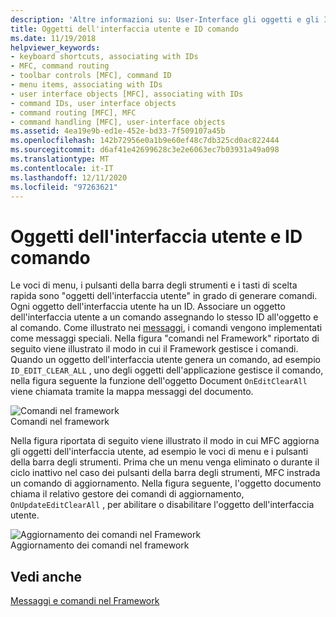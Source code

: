 ```yaml
---
description: 'Altre informazioni su: User-Interface gli oggetti e gli ID comando'
title: Oggetti dell'interfaccia utente e ID comando
ms.date: 11/19/2018
helpviewer_keywords:
- keyboard shortcuts, associating with IDs
- MFC, command routing
- toolbar controls [MFC], command ID
- menu items, associating with IDs
- user interface objects [MFC], associating with IDs
- command IDs, user interface objects
- command routing [MFC], MFC
- command handling [MFC], user-interface objects
ms.assetid: 4ea19e9b-ed1e-452e-bd33-7f509107a45b
ms.openlocfilehash: 142b72956e0a1b9e60ef48c7db325cd0ac822444
ms.sourcegitcommit: d6af41e42699628c3e2e6063ec7b03931a49a098
ms.translationtype: MT
ms.contentlocale: it-IT
ms.lasthandoff: 12/11/2020
ms.locfileid: "97263621"
---
```

# <a name="user-interface-objects-and-command-ids"></a>Oggetti dell'interfaccia utente e ID comando

Le voci di menu, i pulsanti della barra degli strumenti e i tasti di scelta rapida sono "oggetti dell'interfaccia utente" in grado di generare comandi. Ogni oggetto dell'interfaccia utente ha un ID. Associare un oggetto dell'interfaccia utente a un comando assegnando lo stesso ID all'oggetto e al comando. Come illustrato nei [messaggi](../mfc/messages.md), i comandi vengono implementati come messaggi speciali. Nella figura "comandi nel Framework" riportato di seguito viene illustrato il modo in cui il Framework gestisce i comandi. Quando un oggetto dell'interfaccia utente genera un comando, ad esempio `ID_EDIT_CLEAR_ALL` , uno degli oggetti dell'applicazione gestisce il comando, nella figura seguente la funzione dell'oggetto Document `OnEditClearAll` viene chiamata tramite la mappa messaggi del documento.

![Comandi nel framework](../mfc/media/vc385p1.gif "Comandi nel framework") <br/>
Comandi nel framework

Nella figura riportata di seguito viene illustrato il modo in cui MFC aggiorna gli oggetti dell'interfaccia utente, ad esempio le voci di menu e i pulsanti della barra degli strumenti. Prima che un menu venga eliminato o durante il ciclo inattivo nel caso dei pulsanti della barra degli strumenti, MFC instrada un comando di aggiornamento. Nella figura seguente, l'oggetto documento chiama il relativo gestore dei comandi di aggiornamento, `OnUpdateEditClearAll` , per abilitare o disabilitare l'oggetto dell'interfaccia utente.

![Aggiornamento dei comandi nel Framework](../mfc/media/vc385p2.png "Aggiornamento comandi nel framework") <br/>
Aggiornamento dei comandi nel framework

## <a name="see-also"></a>Vedi anche

[Messaggi e comandi nel Framework](../mfc/messages-and-commands-in-the-framework.md)
